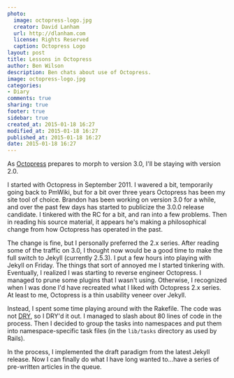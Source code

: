 ```yaml
---
photo:
  image: octopress-logo.jpg
  creator: David Lanham
  url: http://dlanham.com
  license: Rights Reserved
  caption: Octopress Logo
layout: post
title: Lessons in Octopress
author: Ben Wilson
description: Ben chats about use of Octopress.
image: octopress-logo.jpg
categories:
- Diary
comments: true
sharing: true
footer: true
sidebar: true
created_at: 2015-01-18 16:27
modified_at: 2015-01-18 16:27
published_at: 2015-01-18 16:27
date: 2015-01-18 16:27
---
```

<!--Lead Paragraph-->

As [Octopress](http://octopress.org) prepares to morph to version 3.0, I'll be staying with version 2.0. 

<!-- more -->

I started with Octopress in September 2011. I wavered a bit, temporarily going back to PmWiki, but for a bit over three years Octopress has been my site tool of choice. Brandon has been working on version 3.0 for a while, and over the past few days has started to publicize the 3.0.0 release candidate. I tinkered with the RC for a bit, and ran into a few problems. Then in reading his source material, it appears he's making a philosophical change from how Octopress has operated in the past.

The change is fine, but I personally preferred the 2.x series. After reading some of the traffic on 3.0, I thought now would be a good time to make the full switch to Jekyll (currently 2.5.3). I put a few hours into playing with Jekyll on Friday. The things that sort of annoyed me I started tinkering with. Eventually, I realized I was starting to reverse engineer Octopress. I managed to prune some plugins that I wasn't using. Otherwise, I recognized when I was done I'd have recreated what I liked with Octopress 2.x series. At least to me, Octopress is a thin usability veneer over Jekyll.

Instead, I spent some time playing around with the Rakefile. The code was not [DRY](http://en.wikipedia.org/wiki/Don%27t_repeat_yourself), so I DRY'd it out. I managed to slash about 80 lines of code in the process. Then I decided to group the tasks into namespaces and put them into namespace-specific task files (in the `lib/tasks` directory as used by Rails).

In the process, I implemented the draft paradigm from the latest Jekyll release. Now I can finally do what I have long wanted to...have a series of pre-written articles in the queue.
